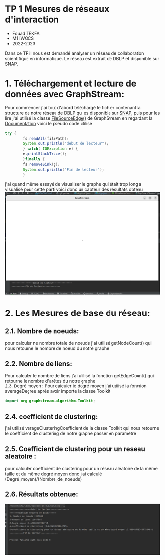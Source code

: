 # TP 1 Mesures de réseaux d'interaction
- Fouad TEKFA
- M1 IWOCS
- 2022-2023


Dans ce TP il nous est demandé analyser un réseau de collaboration scientifique en informatique. Le réseau est extrait de DBLP et disponible sur SNAP.
# 1. Téléchargement et lecture de données avec GraphStream:  
Pour commencer j'ai tout d'abord téléchargé le fichier contenant la structure de notre réseau de DBLP qui es disponible sur [SNAP](https://snap.stanford.edu/data/com-DBLP.html),
puis pour les lire j'ai utilisé la classe [FileSourceEdge()](https://data.graphstream-project.org/api/gs-core/current/org/graphstream/stream/file/FileSourceEdge.html) de GraphStream en regardant la [Documentation](https://graphstream-project.org/doc/Tutorials/Reading-files-using-FileSource/) voici le pseudo code utilisé
```java
try {
        fs.readAll(filePath);
        System.out.println("debut de lecteur");
        } catch( IOException e) {
        e.printStackTrace();
        }finally {
        fs.removeSink(g);
        System.out.println("Fin de lecteur");
        }
```  
j'ai quand même essayé de visualiser le graphe qui était trop long a visualisé pour cette parti voici donc un capteur des résultats obtenu
![capteure1](./Capture1.png)
# 2. Les Mesures de base du réseau:  
## 2.1. Nombre de noeuds:     
pour calculer ne nombre totale de noeuds j'ai utilisé getNodeCount() qui nous retourne le nombre de noeud du notre graphe

## 2.2. Nombre de liens:   
Pour calculer le nombre de liens j'ai utilisé la fonction getEdgeCount() qui retourne le nombre d'arêtes du notre graphe   
   2.3. Degré moyen :
Pour calculer le degré moyen j'ai utilisé la fonction averageDegree après avoir importe la classe Toolkit   
```java
import org.graphstream.algorithm.Toolkit;

```
## 2.4. coefficient de clustering:   
j'ai utilisé verageClusteringCoefficient de la classe Toolkit qui nous retourne le coefficient de clustering de notre graphe passer en paramètre    
## 2.5. Coefficient de clustering pour un reseau aleatoire :   
pour calculer coefficient de clustering pour un réseau aléatoire de la même taille et du même degré moyen donc j'ai calculé (Degré_moyen)/(Nombre_de_noeuds)   
## 2.6. Résultats obtenue:
![Résultats obtenue](./Capture%202.png)

